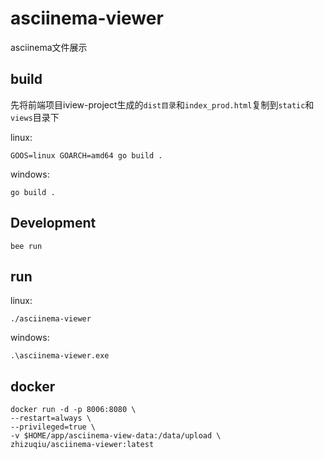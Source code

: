 # asciinema-viewer

asciinema文件展示

## build

先将前端项目iview-project生成的`dist目录`和`index_prod.html`复制到`static`和`views`目录下

linux:

```
GOOS=linux GOARCH=amd64 go build .
```

windows:

```
go build .
```

## Development

```
bee run
```

## run

linux:

```
./asciinema-viewer
```

windows:

```
.\asciinema-viewer.exe
```

## docker 

```
docker run -d -p 8006:8080 \
--restart=always \
--privileged=true \
-v $HOME/app/asciinema-view-data:/data/upload \
zhizuqiu/asciinema-viewer:latest
```
